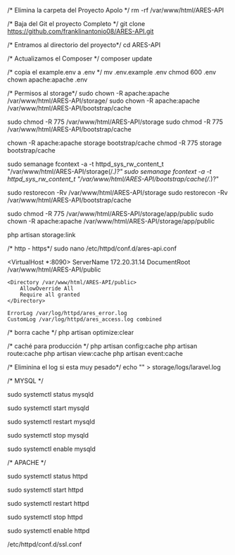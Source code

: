 /* Elimina la carpeta del Proyecto Apolo */ 
rm -rf /var/www/html/ARES-API


/* Baja del Git el proyecto Completo */
git clone https://github.com/franklinantonio08/ARES-API.git

/* Entramos al directorio del proyecto*/
cd ARES-API

/* Actualizamos el Composer */
composer update 

/* copia el example.env a .env */ 
mv .env.example .env
chmod 600 .env
chown apache:apache .env  


/* Permisos al storage*/
sudo chown -R apache:apache /var/www/html/ARES-API/storage/
sudo chown -R apache:apache /var/www/html/ARES-API/bootstrap/cache

sudo chmod -R 775 /var/www/html/ARES-API/storage
sudo chmod -R 775 /var/www/html/ARES-API/bootstrap/cache

chown -R apache:apache storage bootstrap/cache
chmod -R 775 storage bootstrap/cache

sudo semanage fcontext -a -t httpd_sys_rw_content_t "/var/www/html/ARES-API/storage(/.*)?"
sudo semanage fcontext -a -t httpd_sys_rw_content_t "/var/www/html/ARES-API/bootstrap/cache(/.*)?"

sudo restorecon -Rv /var/www/html/ARES-API/storage
sudo restorecon -Rv /var/www/html/ARES-API/bootstrap/cache


sudo chmod -R 775 /var/www/html/ARES-API/storage/app/public
sudo chown -R apache:apache /var/www/html/ARES-API/storage/app/public


php artisan storage:link

/* http - https*/
sudo nano /etc/httpd/conf.d/ares-api.conf

                                                                                   
<VirtualHost *:8090>
    ServerName 172.20.31.14
    DocumentRoot /var/www/html/ARES-API/public

    <Directory /var/www/html/ARES-API/public>
        AllowOverride All
        Require all granted
    </Directory>

    ErrorLog /var/log/httpd/ares_error.log
    CustomLog /var/log/httpd/ares_access.log combined
</VirtualHost>


/* borra cache */
php artisan optimize:clear 

/* caché para producción */
php artisan config:cache 
php artisan route:cache 
php artisan view:cache 
php artisan event:cache

/* Eliminina el log si esta muy pesado*/
echo "" > storage/logs/laravel.log


/* MYSQL */

sudo systemctl status mysqld

sudo systemctl start mysqld

sudo systemctl restart mysqld

sudo systemctl stop mysqld

sudo systemctl enable mysqld

/* APACHE */

sudo systemctl status httpd

sudo systemctl start httpd

sudo systemctl restart httpd

sudo systemctl stop httpd

sudo systemctl enable httpd

/etc/httpd/conf.d/ssl.conf

